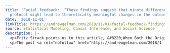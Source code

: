 ```yaml
---
title: 'Facial feedback:  “These findings suggest that minute differences in the experimental
  protocol might lead to theoretically meaningful changes in the outcomes.”'
date: '2018-11-01'
linkTitle: https://andrewgelman.com/2018/11/01/facial-feedback-findings-suggest-minute-differences-experimental-protocol-might-lead-theoretically-meaningful-changes-outcomes/
source: Statistical Modeling, Causal Inference, and Social Science
description: |-
  <p>Fritz Strack points us to this article, &#8220;When Both the Original Study and Its Failed Replication Are Correct: Feeling Observed Eliminates the Facial-Feedback Effect,&#8221; by Tom Noah, Yaacov Schul, and Ruth Mayo, who write: According to the facial-feedback hypothesis, the facial activity associated with particular emotional expressions can influence people’s affective experiences. Recently, a replication [&#8230;]</p>
  <p>The post <a rel="nofollow" href="https://andrewgelman.com/2018/1
---
```

